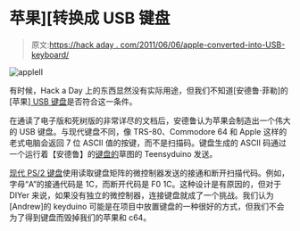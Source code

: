 # 苹果][转换成 USB 键盘

> 原文:[https://hack aday . com/2011/06/06/apple-converted-into-USB-keyboard/](https://hackaday.com/2011/06/06/apple-converted-into-usb-keyboard/)

![](../Images/4b1e998c089804d21681fc3fc57d17fe.png "appleII")

有时候，Hack a Day 上的东西显然没有实际用途，但我们不知道[安德鲁·菲勒]的[苹果][ USB 键盘](http://afiler.com/apple-ii-plus-as-a-usb-keyboard/)是否符合这一条件。

在通读了电子版和死树版的非常详尽的文档后，安德鲁认为苹果会制造出一个伟大的 USB 键盘。与现代键盘不同，像 TRS-80、Commodore 64 和 Apple 这样的老式电脑会返回 7 位 ASCII 值的按键，而不是扫描码。键盘生成的 ASCII 码通过一个运行着【安德鲁】的[键盘的](https://github.com/afiler/keyduino)草图的 Teensyduino 发送。

[现代 PS/2 键盘](http://www.computer-engineering.org/ps2keyboard/)使用读取键盘矩阵的微控制器发送的接通和断开扫描代码。例如，字母“A”的接通代码是 1C，而断开代码是 F0 1C。这种设计是有原因的，但对于 DIYer 来说，如果没有独立的微控制器，连接键盘就成了一个挑战。我们认为[Andrew]的 keyduino 可能是在项目中放置键盘的一种很好的方式，但我们不会为了得到键盘而毁掉我们的苹果和 c64。